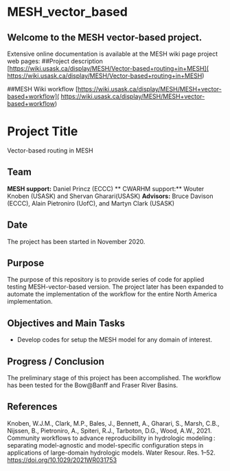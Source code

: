 ﻿# MESH_vector_based
## Welcome to the MESH vector-based project.

Extensive online documentation is available at the MESH wiki page project web pages:
##Project description
[https://wiki.usask.ca/display/MESH/Vector-based+routing+in+MESH]( https://wiki.usask.ca/display/MESH/Vector-based+routing+in+MESH)

##MESH Wiki workflow 
[https://wiki.usask.ca/display/MESH/MESH+vector-based+workflow]( https://wiki.usask.ca/display/MESH/MESH+vector-based+workflow)


# Project Title
Vector-based routing in MESH

## Team
  **MESH support:** Daniel Princz (ECCC) 
** CWARHM support:** Wouter Knoben (USASK) and Shervan Gharari(USASK)
  **Advisors:** Bruce Davison (ECCC), Alain Pietroniro (UofC), and Martyn Clark (USASK) 

## Date
The project has been started in November 2020. 

## Purpose
The purpose of this repository is to provide series of code for applied testing MESH-vector-based version. The project later has been expanded to automate the implementation of the workflow for the entire North America implementation.


## Objectives and Main Tasks
  * Develop codes for setup the MESH model for any domain of interest. 


## Progress / Conclusion
The preliminary stage of this project has been accomplished. The workflow has been tested for the Bow@Banff and Fraser River Basins. 

## References
Knoben, W.J.M., Clark, M.P., Bales, J., Bennett, A., Gharari, S., Marsh, C.B., Nijssen, B., Pietroniro, A., Spiteri, R.J., Tarboton, D.G., Wood, A.W., 2021. Community workflows to advance reproducibility in hydrologic modeling : separating model-agnostic and model-specific configuration steps in applications of large-domain hydrologic models. Water Resour. Res. 1–52. https://doi.org/10.1029/2021WR031753

